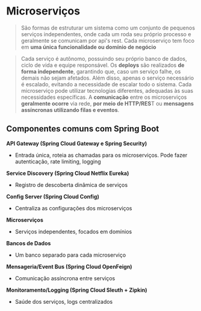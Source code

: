 # Microserviços
> São formas de estruturar um sistema como um conjunto de pequenos serviços independentes, onde cada um roda seu próprio processo e geralmente se comunicam por api's rest. Cada microserviço tem foco em **uma única funcionalidade ou domínio de negócio**  

> Cada serviço é autônomo, possuindo seu próprio banco de dados, ciclo de vida e equipe responsável. Os **deploys** são realizados **de forma independente**, garantindo que, caso um serviço falhe, os demais não sejam afetados.
> Além disso, apenas o serviço necessário é escalado, evitando a necessidade de escalar todo o sistema. Cada microserviço pode utilizar tecnologias diferentes, adequadas às suas necessidades específicas.
> A **comunicação** entre os microserviços **geralmente ocorre** via rede, **por meio de HTTP/RES**T ou **mensagens assíncronas utilizando filas e eventos**.

## Componentes comuns com Spring Boot

**API Gateway (Spring Cloud Gateway e Spring Security)**
- Entrada única, roteia as chamadas para os microserviços. Pode fazer autenticação, rate limiting, logging

**Service Discovery (Spring Cloud Netflix Eureka)**  
- Registro de descoberta dinâmica de serviços  

**Config Server (Spring Cloud Config)**  	
- Centraliza as configurações dos microserviços

**Microserviços**  
- Serviços independentes, focados em domínios

**Bancos de Dados**  
- Um banco separado para cada microserviço

**Mensageria/Event Bus (Spring Cloud OpenFeign)**	
- Comunicação assíncrona entre serviços

**Monitoramento/Logging (Spring Cloud Sleuth + Zipkin)** 	
- Saúde dos serviços, logs centralizados
